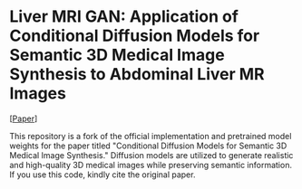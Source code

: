 <!-- #region -->
# Liver MRI GAN: Application of Conditional Diffusion Models for Semantic 3D Medical Image Synthesis to Abdominal Liver MR Images


[[Paper](https://arxiv.org/pdf/2305.18453.pdf)]

This repository is a fork of the official implementation and pretrained model weights for the paper titled "Conditional Diffusion Models for Semantic 3D Medical Image Synthesis." Diffusion models are utilized to generate realistic and high-quality 3D medical images while preserving semantic information. If you use this code, kindly cite the original paper.
